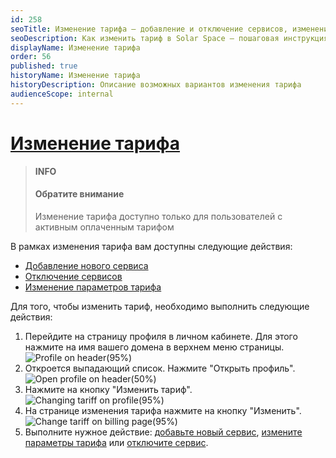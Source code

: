 ```yaml
---
id: 258
seoTitle: Изменение тарифа — добавление и отключение сервисов, изменение параметров тарифа
seoDescription: Как изменить тариф в Solar Space — пошаговая инструкция. Измените свой тарифный план, добавляйте новые сервисы, отключайте ненужные и настраивайте параметры прямо в личном кабинете
displayName: Изменение тарифа
order: 56
published: true
historyName: Изменение тарифа
historyDescription: Описание возможных вариантов изменения тарифа
audienceScope: internal
---
```


# [Изменение тарифа](changing-tariff)

> **INFO**
> #### Обратите внимание
> Изменение тарифа доступно только для пользователей с активным оплаченным тарифом

В рамках изменения тарифа вам доступны следующие действия:
- [Добавление нового сервиса]([259])
- [Отключение сервисов]([260])
- [Изменение параметров тарифа]([261])

Для того, чтобы изменить тариф, необходимо выполнить следующие действия:
1. Перейдите на страницу профиля в личном кабинете. Для этого нажмите на имя вашего домена в верхнем меню страницы.
![Profile on header(95%)](https://img.solarspace.pro/docs/profile-on-header.jpg "Имя домена профиля в верхнем меню")  
2. Откроется выпадающий список. Нажмите "Открыть профиль".
![Open profile on header(50%)](https://img.solarspace.pro/docs/open-profile-on-header.jpg "Открыть профиль в верхнем меню") 
3. Нажмите на кнопку "Изменить тариф".
![Changing tariff on profile(95%)](https://img.solarspace.pro/docs/changing-tariff-on-profile.jpg "Изменение тарифа на странице профиля")
4. На странице изменения тарифа нажмите на кнопку "Изменить".
![Change tariff on billing page(95%)](https://img.solarspace.pro/docs/change-tariff-on-billing-page.jpg "Изменить тариф")
5. Выполните нужное действие: [добавьте новый сервис]([259]), [измените параметры тарифа]([261]) или [отключите сервис]([260]).